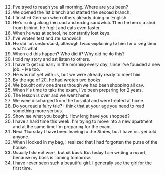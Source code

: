 12. I've tryed to reach you all morning. Where are you been?
13. We opened the 1st branch and started the second branch.
14. I finished German when others already doing on English.
15. He's runing along the road and eating sandwich. Then he hears a shot from behind, he fright and eats even faster.
16. When he was at school, he constantly lost keys.
17. I've wroten test and ate sandwich.
18. He did not understand, although I was explaining to him for a long time what's what.
19. When did this happen? Who did it? Why did he do this?
20. I told my story and sat listen to others.
21. I have to get up early in the morning every day, since I've founded a new job. - Me too.
22. He was not yet with us, but we were already ready to meet him.
23. By the age of 20, he had wroten two books.
24. We bought only one dress though we had been shopping all day.
25. When it's time to take the exam, I've been preparing for 2 years.
26. The lesson is over and we went home.
27. We were discharged from the hospital and were treated at home.
28. Do you read a fairy tale? I think that at your age you need to read something more serious.
29. Show me what you bought. How long have you shopped?
30. I have a hard time this week. I'm trying to move into a new apartment and at the same time I'm preparing for the exam.
31. Next Thursday I have been leaving to the States, but I have not yet told anyone.
32. When I looked in my bag, I realized that I had forgotten the purse of the house.
33. Usually I do not work, but sit back. But today I am writing a report, because my boss is coming tomorrow.
34. I have never seen such a beautiful girl. I generally see the girl for the first time.
